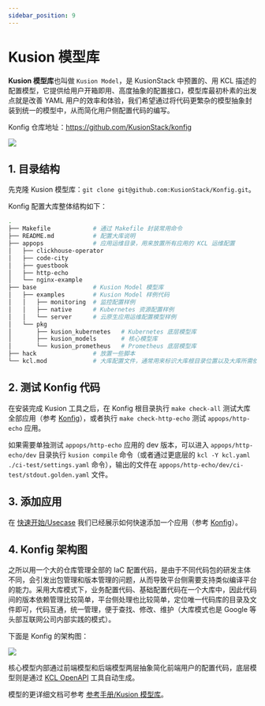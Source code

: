 ```yaml
---
sidebar_position: 9
---
```


# Kusion 模型库

**Kusion 模型库**也叫做 `Kusion Model`，是 KusionStack 中预置的、用 KCL 描述的配置模型，它提供给用户开箱即用、高度抽象的配置接口，模型库最初朴素的出发点就是改善 YAML 用户的效率和体验，我们希望通过将代码更繁杂的模型抽象封装到统一的模型中，从而简化用户侧配置代码的编写。

Konfig 仓库地址：https://github.com/KusionStack/konfig

![](/img/docs/user_docs/getting-started/konfig-arch-01.png)

## 1. 目录结构

先克隆 Kusion 模型库：`git clone git@github.com:KusionStack/Konfig.git`。

Konfig 配置大库整体结构如下：

```bash
.
├── Makefile            # 通过 Makefile 封装常用命令
├── README.md           # 配置大库说明
├── appops              # 应用运维目录，用来放置所有应用的 KCL 运维配置
│   ├── clickhouse-operator
│   ├── code-city
│   ├── guestbook
│   ├── http-echo
│   └── nginx-example
├── base                # Kusion Model 模型库
│   ├── examples        # Kusion Model 样例代码
│   │   ├── monitoring  # 监控配置样例
│   │   ├── native      # Kubernetes 资源配置样例
│   │   └── server      # 云原生应用运维配置模型样例
│   └── pkg
│       ├── kusion_kubernetes   # Kubernetes 底层模型库
│       ├── kusion_models       # 核心模型库
│       └── kusion_prometheus   # Prometheus 底层模型库
├── hack                # 放置一些脚本
└── kcl.mod             # 大库配置文件，通常用来标识大库根目录位置以及大库所需依赖
```

## 2. 测试 Konfig 代码

在安装完成 Kusion 工具之后，在 Konfig 根目录执行 `make check-all` 测试大库全部应用（参考 [Konfig](/docs/user_docs/concepts/konfig)），或者执行 `make check-http-echo` 测试 `appops/http-echo` 应用。

如果需要单独测试 `appops/http-echo` 应用的 dev 版本，可以进入 `appops/http-echo/dev` 目录执行 `kusion compile` 命令（或者通过更底层的 `kcl -Y kcl.yaml ./ci-test/settings.yaml` 命令），输出的文件在 `appops/http-echo/dev/ci-test/stdout.golden.yaml` 文件。

## 3. 添加应用

在 [快速开始/Usecase](/docs/user_docs/getting-started/usecase) 我们已经展示如何快速添加一个应用（参考 [Konfig](/docs/user_docs/concepts/konfig)）。

## 4. Konfig 架构图

之所以用一个大的仓库管理全部的 IaC 配置代码，是由于不同代码包的研发主体不同，会引发出包管理和版本管理的问题，从而导致平台侧需要支持类似编译平台的能力。采用大库模式下，业务配置代码、基础配置代码在一个大库中，因此代码间的版本依赖管理比较简单，平台侧处理也比较简单，定位唯一代码库的目录及文件即可，代码互通，统一管理，便于查找、修改、维护（大库模式也是 Google 等头部互联网公司内部实践的模式）。

下面是 Konfig 的架构图：

![](/img/docs/user_docs/getting-started/konfig-arch-01.png)

核心模型内部通过前端模型和后端模型两层抽象简化前端用户的配置代码，底层模型则是通过 [KCL OpenAPI](/docs/reference/cli/openapi) 工具自动生成。

模型的更详细文档可参考 [参考手册/Kusion 模型库](/docs/reference/model)。
